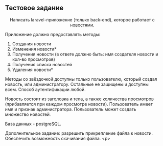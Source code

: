 
## Тестовое задание 
<p align="center">
Написать laravel-приложение (только back-end), которое работает с новостями.

Приложение должно предоставлять методы:
1. Создания новости
2. Изменения новости*
3. Получения новости (в ответе должно быть: имя создателя новости и кол-во просмотров)
4. Получения списка новостей
5. Удаления новости*

Методы со звёздочкой доступны только пользователю, который создал новость, или администратору. Остальные не защищены и доступны всем. Способ аутентификации любой.

Новость состоит из заголовка и тела, а также количества просмотров (прибавляется при каждом просмотре новости).
Пользователь имеет имя и признак администратора.
Пользователь может создать множество новостей.

База данных - postgreSQL.

Дополнительное задание: разрешить прикрепление файла к новости. Обеспечить возможность скачивания файла.
<p\>
